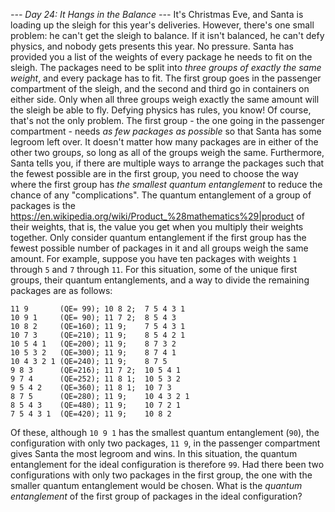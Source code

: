 *--- Day 24: It Hangs in the Balance ---*
It's Christmas Eve, and Santa is loading up the sleigh for this year's deliveries.  However, there's one small problem: he can't get the sleigh to balance.  If it isn't balanced, he can't defy physics, and nobody gets presents this year.
No pressure.
Santa has provided you a list of the weights of every package he needs to fit on the sleigh.  The packages need to be split into _three groups of exactly the same weight_, and every package has to fit.  The first group goes in the passenger compartment of the sleigh, and the second and third go in containers on either side.  Only when all three groups weigh exactly the same amount will the sleigh be able to fly.  Defying physics has rules, you know!
Of course, that's not the only problem.  The first group - the one going in the passenger compartment - needs _as few packages as possible_ so that Santa has some legroom left over.  It doesn't matter how many packages are in either of the other two groups, so long as all of the groups weigh the same.
Furthermore, Santa tells you, if there are multiple ways to arrange the packages such that the fewest possible are in the first group, you need to choose the way where the first group has _the smallest quantum entanglement_ to reduce the chance of any "complications".  The quantum entanglement of a group of packages is the <https://en.wikipedia.org/wiki/Product_%28mathematics%29|product> of their weights, that is, the value you get when you multiply their weights together.  Only consider quantum entanglement if the first group has the fewest possible number of packages in it and all groups weigh the same amount.
For example, suppose you have ten packages with weights `1` through `5` and `7` through `11`.  For this situation, some of the unique first groups, their quantum entanglements, and a way to divide the remaining packages are as follows:
```Group 1;             Group 2; Group 3
11 9       (QE= 99); 10 8 2;  7 5 4 3 1
10 9 1     (QE= 90); 11 7 2;  8 5 4 3
10 8 2     (QE=160); 11 9;    7 5 4 3 1
10 7 3     (QE=210); 11 9;    8 5 4 2 1
10 5 4 1   (QE=200); 11 9;    8 7 3 2
10 5 3 2   (QE=300); 11 9;    8 7 4 1
10 4 3 2 1 (QE=240); 11 9;    8 7 5
9 8 3      (QE=216); 11 7 2;  10 5 4 1
9 7 4      (QE=252); 11 8 1;  10 5 3 2
9 5 4 2    (QE=360); 11 8 1;  10 7 3
8 7 5      (QE=280); 11 9;    10 4 3 2 1
8 5 4 3    (QE=480); 11 9;    10 7 2 1
7 5 4 3 1  (QE=420); 11 9;    10 8 2
```
Of these, although `10 9 1` has the smallest quantum entanglement (`90`), the configuration with only two packages, `11 9`, in the passenger compartment gives Santa the most legroom and wins.  In this situation, the quantum entanglement for the ideal configuration is therefore `99`.  Had there been two configurations with only two packages in the first group, the one with the smaller quantum entanglement would be chosen.
What is the _quantum entanglement_ of the first group of packages in the ideal configuration?

